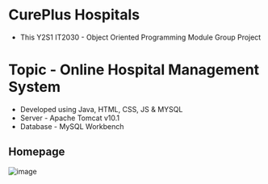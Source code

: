 # CurePlus Hospitals
- This Y2S1 IT2030 - Object Oriented Programming Module Group Project

# Topic - Online Hospital Management System

- Developed using Java, HTML, CSS, JS & MYSQL
- Server - Apache Tomcat v10.1
- Database - MySQL Workbench

## Homepage

![image](https://github.com/HishenPerera/Online-Hospital-Management-System/blob/Main-Branch/Project%20Details/Homepage.png)
